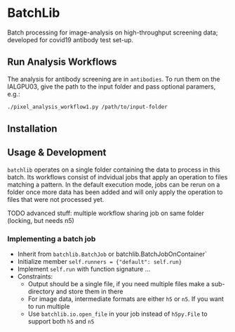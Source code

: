 # BatchLib

Batch processing for image-analysis on high-throughput screening data; developed for covid19 antibody test set-up.

## Run Analysis Workflows

The analysis for antibody screening are in `antibodies`. To run them on the IALGPU03, give the path to the input folder and pass optional paramers, e.g.:
```sh
./pixel_analysis_workflow1.py /path/to/input-folder
```

## Installation

## Usage & Development

`batchlib` operates on a single folder containing the data to process in this batch.
Its workflows consist of indvidual jobs that apply an operation to files matching a pattern.
In the default execution mode, jobs can be rerun on a folder once more data has been added and will only
apply the operation to files that were not processed yet.

TODO advanced stuff: multiple workflow sharing job on same folder (locking, but needs n5)

### Implementing a batch job

- Inherit from `batchlib.BatchJob` or batchlib.BatchJobOnContainer`
- Initialize member `self.runners = {"default": self.run}`
- Implement `self.run` with function signature ...
- Constraints:
    - Output should be a single file, if you need multiple files make a sub-directory and store them in there
    - For image data, intermediate formats are either `h5` or `n5`. If you want to run multiple 
    - Use `batchlib.io.open_file` in your job instead of `h5py.File` to support both `h5` and `n5`
